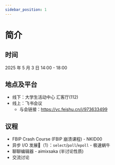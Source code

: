 ```yaml
---
sidebar_position: 1
---
```


# 简介

## 时间

2025 年 5 月 3 日 14:00 - 18:00

## 地点及平台

- 线下：大学生活动中心 汇客厅(112)
- 线上：飞书会议
  - 与会链接：https://vc.feishu.cn/j/973633499

## 议程

- FBIP Crash Course (FBIP 崩溃课程) - NKID00
- 异步 I/O 发展💩（1）：`select`/`poll`/`epoll` - 极速蜗牛
- 聊聊编辑器 - aimixsaka (半讨论性质)
- 交流讨论